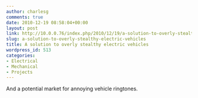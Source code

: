 ```yaml
---
author: charlesg
comments: true
date: 2010-12-19 08:58:04+00:00
layout: post
link: http://10.0.0.76/index.php/2010/12/19/a-solution-to-overly-stealthy-electric-vehicles/
slug: a-solution-to-overly-stealthy-electric-vehicles
title: A solution to overly stealthy electric vehicles
wordpress_id: 513
categories:
- Electrical
- Mechanical
- Projects
---
```


And a potential market for annoying vehicle ringtones.


